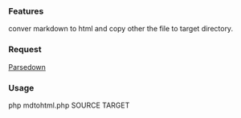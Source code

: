 
### Features

conver markdown to html and copy other the file to target directory.

### Request

[Parsedown](http://parsedown.org/)

### Usage

php mdtohtml.php SOURCE TARGET

